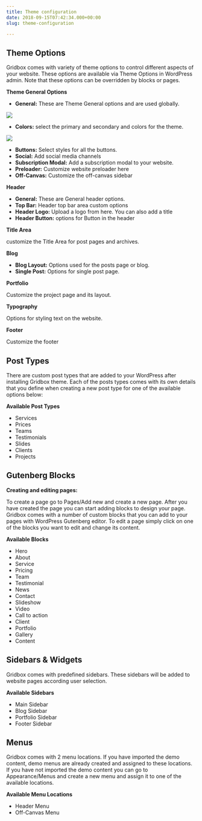 ```yaml
---
title: Theme configuration
date: 2018-09-15T07:42:34.000+00:00
slug: theme-configuration

---
```

## Theme Options

Gridbox comes with variety of theme options to control different aspects of your website. These options are available via Theme Options in WordPress admin. Note that these options can be overridden by blocks or pages.

**Theme General Options**

* **General:** These are Theme General options and are used globally.

![](/theme-general.jpg)

* **Colors:** select the primary and secondary and colors for the theme.

![](/theme-colors.jpg)

* **Buttons:** Select styles for all the buttons.
* **Social:** Add social media channels
* **Subscription Modal:** Add a subscription modal to your website.
* **Preloader:** Customize website preloader here
* **Off-Canvas:** Customize the off-canvas sidebar

**Header**

* **General:** These are General header options.
* **Top Bar:** Header top bar area custom options
* **Header Logo:** Upload a logo from here. You can also add a title
* **Header Button:** options for Button in the header

**Title Area**

customize the Title Area for post pages and archives.

**Blog**

* **Blog Layout:** Options used for the posts page or blog.
* **Single Post:** Options for single post page.

**Portfolio**

Customize the project page and its layout.

**Typography**

Options for styling text on the website.

**Footer**

Customize the footer

## Post Types

There are custom post types that are added to your WordPress after installing Gridbox theme. Each of the posts types comes with its own details that you define when creating a new post type for one of the available options below:

**Available Post Types**

* Services
* Prices
* Teams
* Testimonials
* Slides
* Clients
* Projects

## Gutenberg Blocks

**Creating and editing pages:**

To create a page go to Pages/Add new and create a new page. After you have created the page you can start adding blocks to design your page. Gridbox comes with a number of custom blocks that you can add to your pages with WordPress Gutenberg editor. To edit a page simply click on one of the blocks you want to edit and change its content.

**Available Blocks**

* Hero
* About
* Service
* Pricing
* Team
* Testimonial
* News
* Contact
* Slideshow
* Video
* Call to action
* Client
* Portfolio
* Gallery
* Content

## Sidebars & Widgets

Gridbox comes with predefined sidebars. These sidebars will be added to website pages according user selection.

**Available Sidebars**

* Main Sidebar
* Blog Sidebar
* Portfolio Sidebar
* Footer Sidebar

## Menus

Gridbox comes with 2 menu locations. If you have imported the demo content, demo menus are already created and assigned to these locations. If you have not imported the demo content you can go to Appearance/Menus and create a new menu and assign it to one of the available locations.

**Available Menu Locations**

* Header Menu
* Off-Canvas Menu